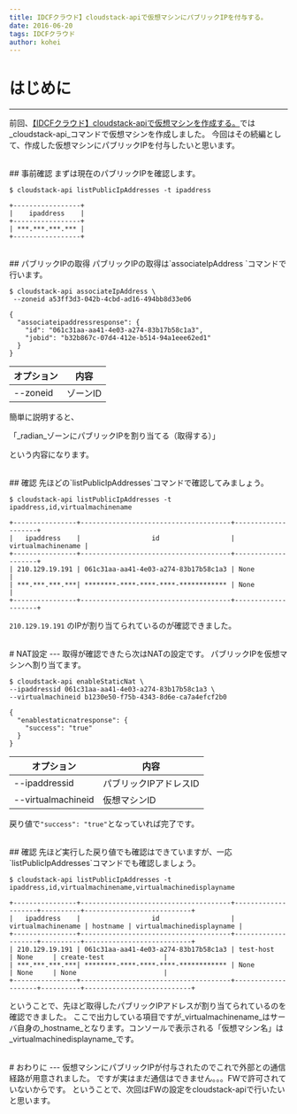 ```yaml
---
title: IDCFクラウド】cloudstack-apiで仮想マシンにパブリックIPを付与する。
date: 2016-06-20
tags: IDCFクラウド
author: kohei
---
```


# はじめに
---
前回、[【IDCFクラウド】cloudstack-apiで仮想マシンを作成する。](http://qiita.com/kooohei/items/7690b526edf453fc15d6)では_cloudstack-api_コマンドで仮想マシンを作成しました。
今回はその続編として、作成した仮想マシンにパブリックIPを付与したいと思います。


<br>
## 事前確認
まずは現在のパブリックIPを確認します。

```bash:コマンド
$ cloudstack-api listPublicIpAddresses -t ipaddress
```

```text:戻り値
+-----------------+
|    ipaddress    |
+-----------------+
| ***.***.***.*** |
+-----------------+
```


<br>
## パブリックIPの取得
パブリックIPの取得は`associateIpAddress `コマンドで行います。

```bash:コマンド
$ cloudstack-api associateIpAddress \
 --zoneid a53ff3d3-042b-4cbd-ad16-494bb8d33e06
```

```text:戻り値
{
  "associateipaddressresponse": {
    "id": "061c31aa-aa41-4e03-a274-83b17b58c1a3",
    "jobid": "b32b867c-07d4-412e-b514-94a1eee62ed1"
  }
}
```

|オプション |内容   |
|--------|-------|
|--zoneid|ゾーンID|

簡単に説明すると、

「_radian_ゾーンにパブリックIPを割り当てる（取得する）」

という内容になります。


<br>
## 確認
先ほどの`listPublicIpAddresses`コマンドで確認してみましょう。

```bash:コマンド
$ cloudstack-api listPublicIpAddresses -t ipaddress,id,virtualmachinename
```

```text:戻り値
+----------------+--------------------------------------+--------------------+
|   ipaddress    |                  id                  | virtualmachinename |
+----------------+--------------------------------------+--------------------+
| 210.129.19.191 | 061c31aa-aa41-4e03-a274-83b17b58c1a3 | None               |
| ***.***.***.***| ********-****-****-****-************ | None               |
+----------------+--------------------------------------+--------------------+
```

`210.129.19.191` のIPが割り当てられているのが確認できました。


<br>
# NAT設定
---
取得が確認できたら次はNATの設定です。
パブリックIPを仮想マシンへ割り当てます。

```bash:コマンド
$ cloudstack-api enableStaticNat \
--ipaddressid 061c31aa-aa41-4e03-a274-83b17b58c1a3 \
--virtualmachineid b1230e50-f75b-4343-8d6e-ca7a4efcf2b0
```

```text:戻り値
{
  "enablestaticnatresponse": {
    "success": "true"
  }
}
```

|オプション           |内容               |
|------------------|------------------|
|--ipaddressid     |パブリックIPアドレスID  |
|--virtualmachineid|仮想マシンID        |

戻り値で`"success": "true"`となっていれば完了です。


<br>
## 確認
先ほど実行した戻り値でも確認はできていますが、一応`listPublicIpAddresses`コマンドでも確認しましょう。

```bash:コマンド
$ cloudstack-api listPublicIpAddresses -t ipaddress,id,virtualmachinename,virtualmachinedisplayname
```

```text:戻り値
+----------------+--------------------------------------+--------------------+----------+---------------------------+
|   ipaddress    |                  id                  | virtualmachinename | hostname | virtualmachinedisplayname |
+----------------+--------------------------------------+--------------------+----------+---------------------------+
| 210.129.19.191 | 061c31aa-aa41-4e03-a274-83b17b58c1a3 | test-host          | None     | create-test               |
| ***.***.***.***| ********-****-****-****-************ | None               | None     | None                      |
+----------------+--------------------------------------+--------------------+----------+---------------------------+
```

ということで、先ほど取得したパブリックIPアドレスが割り当てられているのを確認できました。
ここで出力している項目ですが_virtualmachinename_はサーバ自身の_hostname_となります。コンソールで表示される「仮想マシン名」は_virtualmachinedisplayname_です。


<br>
# おわりに
---
仮想マシンにパブリックIPが付与されたのでこれで外部との通信経路が用意されました。
ですが実はまだ通信はできません。。。FWで許可されていないからです。
ということで、次回はFWの設定をcloudstack-apiで行いたいと思います。

